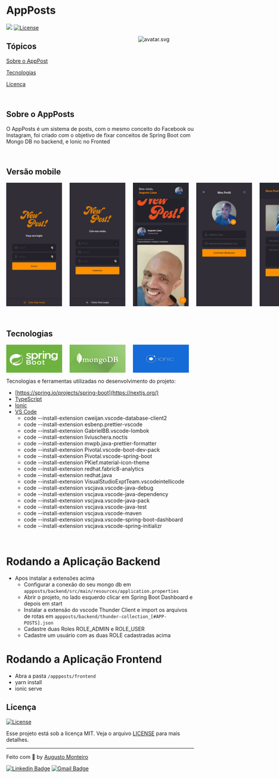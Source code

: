 # AppPosts

<p>
  <img src="https://img.shields.io/badge/made%20by-AUGUSTO%20MONTEIRO-6E40C9?style=flat-square">  
  <a href="https://opensource.org/licenses/MIT">
    <img alt="License" src="https://img.shields.io/badge/license-MIT-6E40C9?style=flat-square">
  </a>
</p>

<img align="right" style="width: 150px" src="/public/images/avatar.svg" width="35%" alt="avatar.svg">

## Tópicos

[Sobre o AppPost](#sobre-o-appposts)

[Tecnologias](#tecnologias)

[Licença](#licença)

<br>

## Sobre o AppPosts

O AppPosts é um sistema de posts, com o mesmo conceito do Facebook ou Instagram, foi criado com o objetivo de fixar conceitos de Spring Boot com Mongo DB no backend, e Ionic no Fronted

<br>

## Versão mobile

<p align="center" style="display: flex; justify-content: space-between">  
  <img  alt="AppPosts" style="width: 150px; margin-right: 20px" src="01.png"/>  
  <img  alt="AppPosts" style="width: 150px; margin-right: 20px" src="02.png"/> 
  <img  alt="AppPosts" style="width: 150px; margin-right: 20px" src="03.png"/> 
  <img  alt="AppPosts" style="width: 150px; margin-right: 20px" src="04.png"/> 
  <img  alt="AppPosts" style="width: 150px; margin-right: 20px" src="05.png"/> 
</p>

<br>

## Tecnologias

<p align="center" style="display: flex; justify-content: space-between">  
  <img  alt="AppPosts" style="width: 150px; margin-right: 20px" src="springboot.png"/>  
  <img  alt="AppPosts" style="width: 150px; margin-right: 20px" src="mongodb.png"/> 
  <img  alt="AppPosts" style="width: 150px; margin-right: 20px" src="ionic.png"/>
</p>

Tecnologias e ferramentas utilizadas no desenvolvimento do projeto:

- [https://spring.io/projects/spring-boot](https://nextjs.org/)
- [TypeScript](https://www.typescriptlang.org/)
- [Ionic](https://ionicframework.com/)
- [VS Code](https://code.visualstudio.com/)
  - code --install-extension cweijan.vscode-database-client2
  - code --install-extension esbenp.prettier-vscode
  - code --install-extension GabrielBB.vscode-lombok
  - code --install-extension liviuschera.noctis
  - code --install-extension mwpb.java-prettier-formatter
  - code --install-extension Pivotal.vscode-boot-dev-pack
  - code --install-extension Pivotal.vscode-spring-boot
  - code --install-extension PKief.material-icon-theme
  - code --install-extension redhat.fabric8-analytics
  - code --install-extension redhat.java
  - code --install-extension VisualStudioExptTeam.vscodeintellicode
  - code --install-extension vscjava.vscode-java-debug
  - code --install-extension vscjava.vscode-java-dependency
  - code --install-extension vscjava.vscode-java-pack
  - code --install-extension vscjava.vscode-java-test
  - code --install-extension vscjava.vscode-maven
  - code --install-extension vscjava.vscode-spring-boot-dashboard
  - code --install-extension vscjava.vscode-spring-initializr

<br>

# Rodando a Aplicação Backend

- Apos instalar a extensões acima
  - Configurar a conexão do seu mongo db em `appposts/backend/src/main/resources/application.properties`
  - Abrir o projeto, no lado esquerdo clicar em Spring Boot Dashboard e depois em start
  - Instalar a extensão do vscode Thunder Client e import os arquivos de rotas em `appposts/backend/thunder-collection_[#APP-POSTS].json`
  - Cadastre duas Roles ROLE_ADMIN e ROLE_USER
  - Cadastre um usuário com as duas ROLE cadastradas acima

# Rodando a Aplicação Frontend

- Abra a pasta `/appposts/frontend`
- yarn install
- ionic serve

## Licença

<a href="https://opensource.org/licenses/MIT">
    <img alt="License" src="https://img.shields.io/badge/license-MIT-6E40C9?style=flat-square">
</a>

<br>

Esse projeto está sob a licença MIT. Veja o arquivo [LICENSE](/LICENSE) para mais detalhes.

---

Feito com :purple_heart: by [Augusto Monteiro](https://github.com/augustojaml)

[![Linkedin Badge](https://img.shields.io/badge/-Augusto%20Monteiro-6E40C9?style=flat-square&logo=Linkedin&logoColor=white&link=https://www.linkedin.com/in/augustojaml)](https://www.linkedin.com/in/augustojaml)
[![Gmail Badge](https://img.shields.io/badge/-jamonteirolima@gmail.com-6E40C9?style=flat-square&logo=Gmail&logoColor=white&link=mailto:jamonteirolima@gmail.com)](mailto:jamonteirolima@gmail.com)
